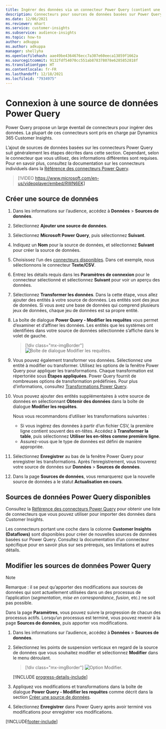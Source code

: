 ```yaml
---
title: Ingérer des données via un connecteur Power Query (contient une vidéo)
description: Connecteurs pour sources de données basées sur Power Query.
ms.date: 12/06/2021
ms.reviewer: mhart
ms.service: customer-insights
ms.subservice: audience-insights
ms.topic: how-to
author: adkuppa
ms.author: adkuppa
manager: shellyha
ms.openlocfilehash: aae49be4364676ecc7a307e60eeca13859f1662a
ms.sourcegitcommit: 9132fdf54070cc551ab878378078e6285852818f
ms.translationtype: HT
ms.contentlocale: fr-FR
ms.lasthandoff: 12/18/2021
ms.locfileid: "7934975"
---
```

# <a name="connect-to-a-power-query-data-source"></a>Connexion à une source de données Power Query

Power Query propose un large éventail de connecteurs pour ingérer des données. La plupart de ces connecteurs sont pris en charge par Dynamics 365 Customer Insights. 

L’ajout de sources de données basées sur les connecteurs Power Query suit généralement les étapes décrites dans cette section. Cependant, selon le connecteur que vous utilisez, des informations différentes sont requises. Pour en savoir plus, consultez la documentation sur les connecteurs individuels dans la [Référence des connecteurs Power Query](/power-query/connectors/).

> [!VIDEO https://www.microsoft.com/en-us/videoplayer/embed/RWN6EK]

## <a name="create-a-new-data-source"></a>Créer une source de données

1. Dans les informations sur l’audience, accédez à **Données** > **Sources de données**.

1. Sélectionnez **Ajouter une source de données**.

1. Sélectionnez **Microsoft Power Query**, puis sélectionnez **Suivant**.

1. Indiquez un **Nom** pour la source de données, et sélectionnez **Suivant** pour créer la source de données.

1. Choisissez l’un des [connecteurs disponibles](#available-power-query-data-sources). Dans cet exemple, nous sélectionnons le connecteur **Texte/CSV**.

1. Entrez les détails requis dans les **Paramètres de connexion** pour le connecteur sélectionné et sélectionnez **Suivant** pour voir un aperçu des données.

1. Sélectionnez **Transformer les données**. Dans la cette étape, vous allez ajouter des entités à votre source de données. Les entités sont des jeux de données. Si vous avez une base de données qui comprend plusieurs jeux de données, chaque jeu de données est sa propre entité.

1. La boîte de dialogue **Power Query - Modifier les requêtes** vous permet d’examiner et d’affiner les données. Les entités que les systèmes ont identifiées dans votre source de données sélectionnée s’affiche dans le volet de gauche.

   > [!div class="mx-imgBorder"]
   > ![Boîte de dialogue Modifier les requêtes.](media/data-manager-configure-edit-queries.png "Boîte de dialogue Modifier les requêtes")

1. Vous pouvez également transformer vos données. Sélectionnez une entité à modifier ou transformer. Utilisez les options de la fenêtre Power Query pour appliquer les transformations. Chaque transformation est répertoriée sous **Étapes appliquées**. Power Query fournit de nombreuses options de transformation prédéfinies. Pour plus d’informations, consultez [Transformations Power Query](/power-query/power-query-what-is-power-query#transformations).

1. Vous pouvez ajouter des entités supplémentaires à votre source de données en sélectionnant **Obtenir des données** dans la boîte de dialogue **Modifier les requêtes**.

   Nous vous recommandons d’utiliser les transformations suivantes :

   - Si vous ingérez des données à partir d’un fichier CSV, la première ligne contient souvent des en-têtes. Accédez à **Transformer la table**, puis sélectionnez **Utiliser les en-têtes comme première ligne**.
   - Assurez-vous que le type de données est défini de manière appropriée.

1. Sélectionnez **Enregistrer** au bas de la fenêtre Power Query pour enregistrer les transformations. Après l’enregistrement, vous trouverez votre source de données sur **Données** > **Sources de données**.

1. Dans la page **Sources de données**, vous remarquerez que la nouvelle source de données a le statut **Actualisation en cours**.

## <a name="available-power-query-data-sources"></a>Sources de données Power Query disponibles

Consultez la [Référence des connecteurs Power Query](/power-query/connectors/) pour obtenir une liste de connecteurs que vous pouvez utiliser pour importer des données dans Customer Insights. 

Les connecteurs portant une coche dans la colonne **Customer Insights (Dataflows)** sont disponibles pour créer de nouvelles sources de données basées sur Power Query. Consultez la documentation d’un connecteur spécifique pour en savoir plus sur ses prérequis, ses limitations et autres détails.

## <a name="edit-power-query-data-sources"></a>Modifier les sources de données Power Query

> [!NOTE]
> Remarque : il se peut qu’apporter des modifications aux sources de données qui sont actuellement utilisées dans un des processus de l’application (*segmentation*, *mise en correspondance*, *fusion*, etc.) ne soit pas possible. 
>
> Dans la page **Paramètres**, vous pouvez suivre la progression de chacun des processus actifs. Lorsqu’un processus est terminé, vous pouvez revenir à la page **Sources de données**, puis apporter vos modifications.

1. Dans les informations sur l’audience, accédez à **Données** > **Sources de données**.

2. Sélectionnez les points de suspension verticaux en regard de la source de données que vous souhaitez modifier et sélectionnez **Modifier** dans le menu déroulant.

   > [!div class="mx-imgBorder"]
   > ![Option Modifier.](media/edit-option-data-sources.png "Option Modifier")

   [!INCLUDE [progress-details-include](../includes/progress-details-pane.md)]
   
3. Appliquez vos modifications et transformations dans la boîte de dialogue **Power Query - Modifier les requêtes** comme décrit dans la section [Créer une source de données](#create-a-new-data-source).

4. Sélectionnez **Enregistrer** dans Power Query après avoir terminé vos modifications pour enregistrer vos modifications.


[!INCLUDE[footer-include](../includes/footer-banner.md)]
